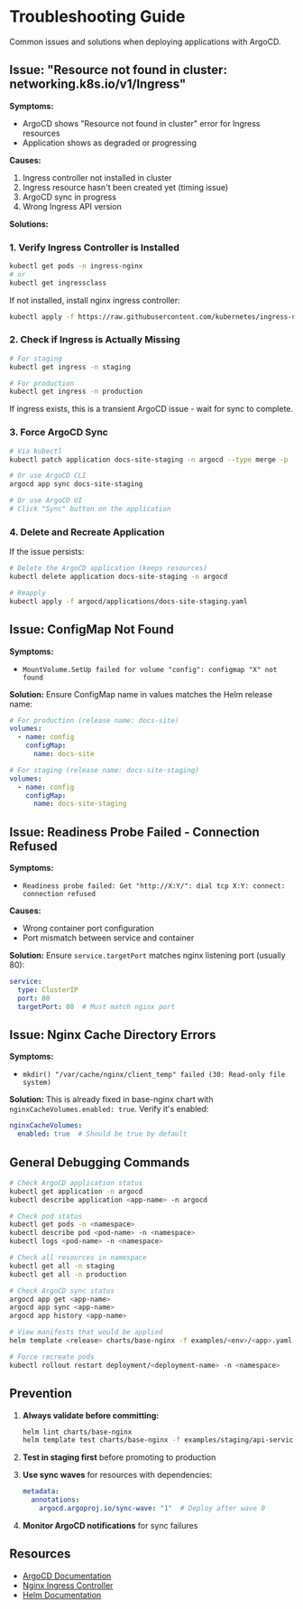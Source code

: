 # Troubleshooting Guide

Common issues and solutions when deploying applications with ArgoCD.

## Issue: "Resource not found in cluster: networking.k8s.io/v1/Ingress"

**Symptoms:**
- ArgoCD shows "Resource not found in cluster" error for Ingress resources
- Application shows as degraded or progressing

**Causes:**
1. Ingress controller not installed in cluster
2. Ingress resource hasn't been created yet (timing issue)
3. ArgoCD sync in progress
4. Wrong Ingress API version

**Solutions:**

### 1. Verify Ingress Controller is Installed

```bash
kubectl get pods -n ingress-nginx
# or
kubectl get ingressclass
```

If not installed, install nginx ingress controller:
```bash
kubectl apply -f https://raw.githubusercontent.com/kubernetes/ingress-nginx/controller-v1.8.1/deploy/static/provider/cloud/deploy.yaml
```

### 2. Check if Ingress is Actually Missing

```bash
# For staging
kubectl get ingress -n staging

# For production  
kubectl get ingress -n production
```

If ingress exists, this is a transient ArgoCD issue - wait for sync to complete.

### 3. Force ArgoCD Sync

```bash
# Via kubectl
kubectl patch application docs-site-staging -n argocd --type merge -p '{"operation":{"initiatedBy":{"username":"admin"},"sync":{"revision":"HEAD"}}}'

# Or use ArgoCD CLI
argocd app sync docs-site-staging

# Or use ArgoCD UI
# Click "Sync" button on the application
```

### 4. Delete and Recreate Application

If the issue persists:

```bash
# Delete the ArgoCD application (keeps resources)
kubectl delete application docs-site-staging -n argocd

# Reapply
kubectl apply -f argocd/applications/docs-site-staging.yaml
```

## Issue: ConfigMap Not Found

**Symptoms:**
- `MountVolume.SetUp failed for volume "config": configmap "X" not found`

**Solution:**
Ensure ConfigMap name in values matches the Helm release name:

```yaml
# For production (release name: docs-site)
volumes:
  - name: config
    configMap:
      name: docs-site

# For staging (release name: docs-site-staging)
volumes:
  - name: config
    configMap:
      name: docs-site-staging
```

## Issue: Readiness Probe Failed - Connection Refused

**Symptoms:**
- `Readiness probe failed: Get "http://X:Y/": dial tcp X:Y: connect: connection refused`

**Causes:**
- Wrong container port configuration
- Port mismatch between service and container

**Solution:**
Ensure `service.targetPort` matches nginx listening port (usually 80):

```yaml
service:
  type: ClusterIP
  port: 80
  targetPort: 80  # Must match nginx port
```

## Issue: Nginx Cache Directory Errors

**Symptoms:**
- `mkdir() "/var/cache/nginx/client_temp" failed (30: Read-only file system)`

**Solution:**
This is already fixed in base-nginx chart with `nginxCacheVolumes.enabled: true`. Verify it's enabled:

```yaml
nginxCacheVolumes:
  enabled: true  # Should be true by default
```

## General Debugging Commands

```bash
# Check ArgoCD application status
kubectl get application -n argocd
kubectl describe application <app-name> -n argocd

# Check pod status
kubectl get pods -n <namespace>
kubectl describe pod <pod-name> -n <namespace>
kubectl logs <pod-name> -n <namespace>

# Check all resources in namespace
kubectl get all -n staging
kubectl get all -n production

# Check ArgoCD sync status
argocd app get <app-name>
argocd app sync <app-name>
argocd app history <app-name>

# View manifests that would be applied
helm template <release> charts/base-nginx -f examples/<env>/<app>.yaml

# Force recreate pods
kubectl rollout restart deployment/<deployment-name> -n <namespace>
```

## Prevention

1. **Always validate before committing:**
   ```bash
   helm lint charts/base-nginx
   helm template test charts/base-nginx -f examples/staging/api-service.yaml --dry-run
   ```

2. **Test in staging first** before promoting to production

3. **Use sync waves** for resources with dependencies:
   ```yaml
   metadata:
     annotations:
       argocd.argoproj.io/sync-wave: "1"  # Deploy after wave 0
   ```

4. **Monitor ArgoCD notifications** for sync failures

## Resources

- [ArgoCD Documentation](https://argo-cd.readthedocs.io/)
- [Nginx Ingress Controller](https://kubernetes.github.io/ingress-nginx/)
- [Helm Documentation](https://helm.sh/docs/)
